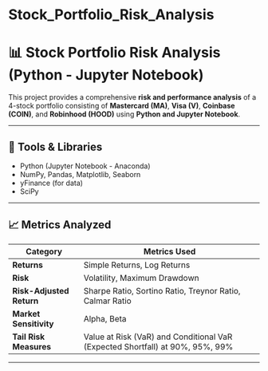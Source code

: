 # Stock_Portfolio_Risk_Analysis
# 📊 Stock Portfolio Risk Analysis (Python - Jupyter Notebook)

This project provides a comprehensive **risk and performance analysis** of a 4-stock portfolio consisting of **Mastercard (MA)**, **Visa (V)**, **Coinbase (COIN)**, and **Robinhood (HOOD)** using **Python and Jupyter Notebook**.

---

## 🚀 Tools & Libraries
- Python (Jupyter Notebook - Anaconda)
- NumPy, Pandas, Matplotlib, Seaborn
- yFinance (for data)
- SciPy

---

## 📈 Metrics Analyzed

| Category                | Metrics Used                                                                 |
|-------------------------|------------------------------------------------------------------------------|
| **Returns**             | Simple Returns, Log Returns                                                  |
| **Risk**                | Volatility, Maximum Drawdown                                                 |
| **Risk-Adjusted Return**| Sharpe Ratio, Sortino Ratio, Treynor Ratio, Calmar Ratio                     |
| **Market Sensitivity**  | Alpha, Beta                                                                  |
| **Tail Risk Measures**  | Value at Risk (VaR) and Conditional VaR (Expected Shortfall) at 90%, 95%, 99%|

---

